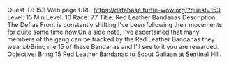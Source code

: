 Quest ID: 153
Web page URL: https://database.turtle-wow.org/?quest=153
Level: 15
Min Level: 10
Race: 77
Title: Red Leather Bandanas
Description: The Defias Front is constantly shifting.I've been following their movements for quite some time now.On a side note, I've ascertained that many members of the gang can be tracked by the Red Leather Bandanas they wear.$b$bBring me 15 of these Bandanas and I'll see to it you are rewarded.
Objective: Bring 15 Red Leather Bandanas to Scout Galiaan at Sentinel Hill.
